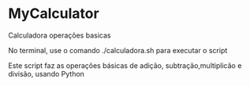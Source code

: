 # MyCalculator
Calculadora operações basicas

No terminal, use o comando ./calculadora.sh para executar o script

Este script faz as operações básicas de adição, subtração,multiplicão e divisão, usando Python
